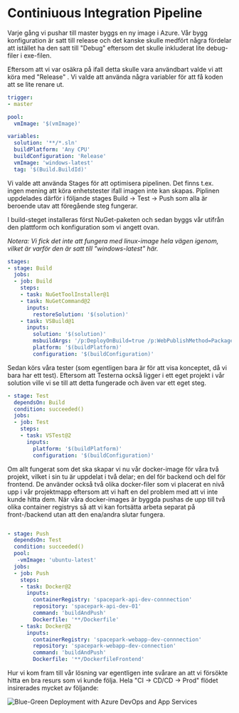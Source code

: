 # Continiuous Integration Pipeline

Varje gång vi pushar till master byggs en ny image i Azure.  Vår bygg konfiguration är satt till release och det kanske skulle medfört några fördelar att istället ha den satt till "Debug" eftersom det skulle inkluderat lite debug-filer i exe-filen.

[Stackoverflow]: https://stackoverflow.com/a/933744	"Debug vs. Release"

Eftersom att vi var osäkra på ifall detta skulle vara användbart valde vi att köra med "Release" . Vi valde att använda några variabler för att få koden att se lite renare ut. 

```yaml
trigger:
- master

pool:
  vmImage: '$(vmImage)'

variables:
  solution: '**/*.sln'
  buildPlatform: 'Any CPU'
  buildConfiguration: 'Release'
  vmImage: 'windows-latest'
  tag: '$(Build.BuildId)'
```

Vi valde att använda Stages för att optimisera pipelinen. Det finns t.ex. ingen mening att köra enhetstester ifall imagen inte kan skapas. Piplinen uppdelades därför i följande stages Build -> Test -> Push som alla är beroende utav att föregående steg fungerar.

I build-steget installeras först NuGet-paketen och sedan byggs vår utifrån den plattform och konfiguration som vi angett ovan.

*Notera: Vi fick det inte att fungera med linux-image hela vägen igenom, vilket är varför den är satt till "windows-latest" här.*

```Yaml
stages:
- stage: Build
  jobs:
  - job: Build
    steps:
    - task: NuGetToolInstaller@1
    - task: NuGetCommand@2
      inputs:
        restoreSolution: '$(solution)'
    - task: VSBuild@1
      inputs:
        solution: '$(solution)'
        msbuildArgs: '/p:DeployOnBuild=true /p:WebPublishMethod=Package /p:PackageAsSingleFile=true /p:SkipInvalidConfigurations=true /p:DesktopBuildPackageLocation="$(build.artifactStagingDirectory)\WebApp.zip" /p:DeployIisAppPath="Default Web Site"'
        platform: '$(buildPlatform)'
        configuration: '$(buildConfiguration)'
```

Sedan körs våra tester (som egentligen bara är för att visa konceptet, då vi bara har ett test). Eftersom att Testerna också ligger i ett eget projekt i vår solution ville vi se till att detta fungerade och även var ett eget steg.

```yaml
- stage: Test
  dependsOn: Build
  condition: succeeded()
  jobs:
  - job: Test
    steps:
    - task: VSTest@2
      inputs:
        platform: '$(buildPlatform)'
        configuration: '$(buildConfiguration)'
```

Om allt fungerat som det ska skapar vi nu vår docker-image för våra två projekt, vilket i sin tu är uppdelat i två delar; en del för backend och del för frontend. De använder också två olika docker-filer som vi placerat en nivå upp i vår projektmapp eftersom att vi haft en del problem med att vi inte kunde hitta dem. När våra docker-images är byggda pushas de upp till två olika container registrys så att vi kan fortsätta arbeta separat på front-/backend utan att den ena/andra slutar fungera.

```yaml

- stage: Push
  dependsOn: Test
  condition: succeeded()
  pool:
   -vmImage: 'ubuntu-latest'
  jobs:
  - job: Push
    steps:
    - task: Docker@2
      inputs:
        containerRegistry: 'spacepark-api-dev-connnection'
        repository: 'spacepark-api-dev-01'
        command: 'buildAndPush'
        Dockerfile: '**/Dockerfile'
    - task: Docker@2
      inputs:
        containerRegistry: 'spacepark-webapp-dev-connnection'
        repository: 'spacepark-webapp-dev-connection'
        command: 'buildAndPush'
        Dockerfile: '**/DockerfileFrontend'
```

Hur vi kom fram till vår lösning var egentligen inte svårare an att vi försökte hitta en bra resurs som vi kunde följa. Hela "CI -> CD/CD -> Prod" flödet insirerades mycket av följande: 

![Blue-Green Deployment with Azure DevOps and App Services](https://www.edmondek.com/images/blue_green_azure_devops_app_service.png)

[Referens]: https://www.edmondek.com/Blue-Green-Deployment-Azure-DevOps-App-Services/#:~:text=Use%20Azure%20DevOps%20to%20enable,Deployment%20to%20Azure%20App%20Service.&amp;text=The%20Build%20Pipeline%20includes%20jobs,publish%20artifacts%20to%20Azure%20Artifacts

